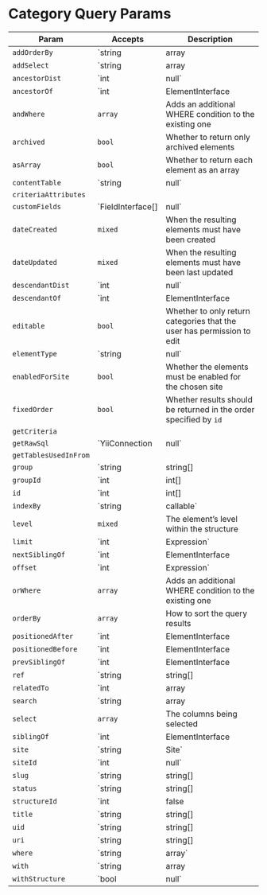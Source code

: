 # Category Query Params

| Param                 | Accepts                                 | Description
| --------------------- | --------------------------------------- | ---------------------------------------------------------------------------------
| `addOrderBy`          | `string|array|Expression`               | Adds additional ORDER BY columns to the query
| `addSelect`           | `string|array|Expression`               | Add more columns to the SELECT part of the query
| `ancestorDist`        | `int|null`                              | The maximum number of levels that results may be separated from `ancestorOf`
| `ancestorOf`          | `int|ElementInterface|null`             | The element (or its ID) that results must be an ancestor of
| `andWhere`            | `array`                                 | Adds an additional WHERE condition to the existing one
| `archived`            | `bool`                                  | Whether to return only archived elements
| `asArray`             | `bool`                                  | Whether to return each element as an array
| `contentTable`        | `string|null`                           | The content table that will be joined by this query
| `criteriaAttributes`  |                                         |
| `customFields`        | `FieldInterface[]|null`                 | The fields that may be involved in this query
| `dateCreated`         | `mixed`                                 | When the resulting elements must have been created
| `dateUpdated`         | `mixed`                                 | When the resulting elements must have been last updated
| `descendantDist`      | `int|null`                              | The maximum number of levels that results may be separated from `descendantOf`
| `descendantOf`        | `int|ElementInterface|null`             | The element (or its ID) that results must be a descendant of
| `editable`            | `bool`                                  | Whether to only return categories that the user has permission to edit
| `elementType`         | `string|null`                           | The name of the `ElementInterface` class
| `enabledForSite`      | `bool`                                  | Whether the elements must be enabled for the chosen site
| `fixedOrder`          | `bool`                                  | Whether results should be returned in the order specified by `id`
| `getCriteria`         |                                         |
| `getRawSql`           | `YiiConnection|null`                    | Shortcut for `createCommand()->getRawSql()`
| `getTablesUsedInFrom` |                                         |
| `group`               | `string|string[]|CategoryGroup|null`    | Sets the `groupId` param based on a given category group(s)’s handle(s)
| `groupId`             | `int|int[]|null`                        | The category group ID(s) that the resulting categories must be in
| `id`                  | `int|int[]|false|null`                  | The element ID(s)
| `indexBy`             | `string|callable`                       | The name of the column by which the query results should be indexed by
| `level`               | `mixed`                                 | The element’s level within the structure
| `limit`               | `int|Expression`                        | Maximum number of records to be returned
| `nextSiblingOf`       | `int|ElementInterface|null`             | The element (or its ID) that the result must be the next sibling of
| `offset`              | `int|Expression`                        | Zero-based offset from where the records are to be returned
| `orWhere`             | `array`                                 | Adds an additional WHERE condition to the existing one
| `orderBy`             | `array`                                 | How to sort the query results
| `positionedAfter`     | `int|ElementInterface|null`             | The element (or its ID) that the results must be positioned after
| `positionedBefore`    | `int|ElementInterface|null`             | The element (or its ID) that the results must be positioned before
| `prevSiblingOf`       | `int|ElementInterface|null`             | The element (or its ID) that the result must be the previous sibling of
| `ref`                 | `string|string[]|null`                  | The reference code(s) used to identify the element(s)
| `relatedTo`           | `int|array|ElementInterface|null`       | The element relation criteria
| `search`              | `string|array|SearchQuery|null`         | The search term to filter the resulting elements by
| `select`              | `array`                                 | The columns being selected
| `siblingOf`           | `int|ElementInterface|null`             | The element (or its ID) that the results must be a sibling of
| `site`                | `string|Site`                           | Sets the `siteId` param based on a given site(s)’s handle
| `siteId`              | `int|null`                              | The site ID that the elements should be returned in
| `slug`                | `string|string[]|null`                  | The slug that resulting elements must have
| `status`              | `string|string[]|null`                  | The status(es) that the resulting elements must have
| `structureId`         | `int|false|null`                        | The structure ID that should be used to join in the structureelements table
| `title`               | `string|string[]|null`                  | The title that resulting elements must have
| `uid`                 | `string|string[]|null`                  | The element UID(s)
| `uri`                 | `string|string[]|null`                  | The URI that the resulting element must have
| `where`               | `string|array`                          | Query condition
| `with`                | `string|array|null`                     | The eager-loading declaration
| `withStructure`       | `bool|null`                             | Whether element structure data should automatically be left-joined into the query

